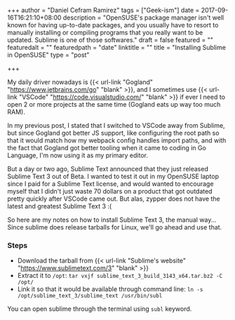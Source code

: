 +++
author = "Daniel Cefram Ramirez"
tags = ["Geek-ism"]
date = 2017-09-16T16:21:10+08:00
description = "OpenSUSE's package manager isn't well known for having up-to-date packages, and you usually have to resort to manually installing or compiling programs that you really want to be updated. Sublime is one of those softwares."
draft = false
featured = ""
featuredalt = ""
featuredpath = "date"
linktitle = ""
title = "Installing Sublime in OpenSUSE"
type = "post"

+++

My daily driver nowadays is {{< url-link "Gogland" "https://www.jetbrains.com/go" "blank" >}},
and I sometimes use {{< url-link "VSCode" "https://code.visualstudio.com/" "blank" >}} if ever I
need to open 2 or more projects at the same time (Gogland eats up way too much RAM).

In my previous post, I stated that I switched to VSCode away from Sublime, but since Gogland got
better JS support, like configuring the root path so that it would match how my webpack config
handles import paths, and with the fact that Gogland got better tooling when it came to coding in
Go Language, I'm now using it as my primary editor.

But a day or two ago, Sublime Text announced that they just released Sublime Text 3 out of Beta.
I wanted to test it out in my OpenSUSE laptop since I paid for a Sublime Text license, and would wanted
to encourage myself that I didn't just waste 70 dollars on a product that got outdated pretty quickly after
VSCode came out. But alas, zypper does not have the latest and greatest Sublime Text 3 :(

So here are my notes on how to install Sublime Text 3, the manual way... Since sublime does release
tarballs for Linux, we'll go ahead and use that.

### Steps

- Download the tarball from {{< url-link "Sublime's website" "https://www.sublimetext.com/3" "blank" >}}
- Extract it to `/opt`: `tar vxjf sublime_text_3_build_3143_x64.tar.bz2 -C /opt/`
- Link it so that it would be available through command line: `ln -s /opt/sublime_text_3/sublime_text /usr/bin/subl`

You can open sublime through the terminal using `subl` keyword.
